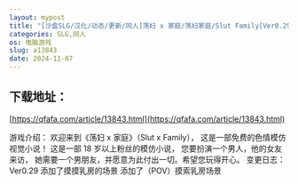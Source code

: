 ```yaml
---
layout: mypost
title: "[沙盒SLG/汉化/动态/更新/同人]荡妇 x 家庭/荡妇家庭/Slut Family[Ver0.29][双端/310M]"
categories: SLG,同人
os: 电脑游戏
slug: a13843
date: 2024-11-07
---
```


## 下载地址：

[https://qfafa.com/article/13843.html](https://qfafa.com/article/13843.html)

游戏介绍：
欢迎来到《荡妇 x 家庭》（Slut x Family），
这是一部免费的色情模仿视觉小说！
这是一部 18 岁以上粉丝的模仿小说，
您要扮演一个男人，他的女友来访，
她需要一个男朋友，并愿意为此付出一切。希望您玩得开心。
变更日志：
Ver0.29
添加了摸摸乳房的场景
添加了（POV）摸索乳房场景